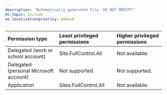 ```yaml
---
description: "Automatically generated file. DO NOT MODIFY"
ms.topic: include
ms.localizationpriority: medium
---
```


|Permission type|Least privileged permissions|Higher privileged permissions|
|:---|:---|:---|
|Delegated (work or school account)|Site.FullControl.All|Not available.|
|Delegated (personal Microsoft account)|Not supported.|Not supported.|
|Application|Sites.FullControl.All|Not available.|

